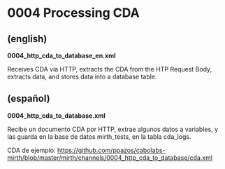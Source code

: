 # 0004 Processing CDA

## (english)

**0004_http_cda_to_database_en.xml**

Receives CDA via HTTP, extracts the CDA from the HTP Request Body, extracts data, and stores data into a database table.

## (español)

**0004_http_cda_to_database.xml**

Recibe un documento CDA por HTTP, extrae algunos datos a variables, y las guarda en la base de datos mirth_tests, en la tabla cda_logs.

CDA de ejemplo: https://github.com/ppazos/cabolabs-mirth/blob/master/mirth/channels/0004_http_cda_to_database/cda.xml
